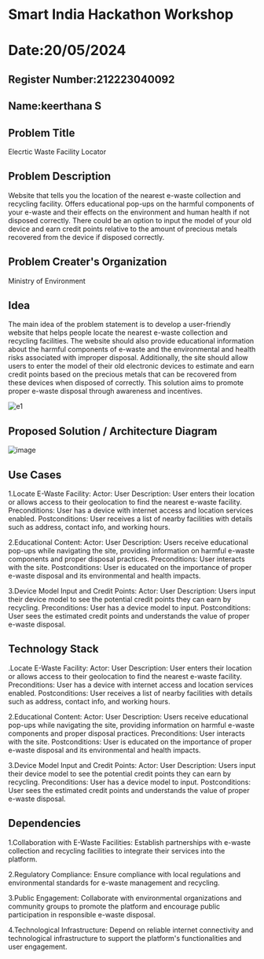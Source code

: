 # Smart India Hackathon Workshop
# Date:20/05/2024
## Register Number:212223040092
## Name:keerthana S
## Problem Title
Elecrtic Waste Facility Locator
## Problem Description
Website that tells you the location of the nearest e-waste collection and recycling facility. Offers educational pop-ups on the harmful components of your e-waste and their effects on the environment and human health if not disposed correctly. There could be an option to input the model of your old device and earn credit points relative to the amount of precious metals recovered from the device if disposed correctly.
## Problem Creater's Organization
Ministry of Environment

## Idea

The main idea of the problem statement is to develop a user-friendly website that helps people locate the nearest e-waste collection and recycling facilities. The website should also provide educational information about the harmful components of e-waste and the environmental and health risks associated with improper disposal. Additionally, the site should allow users to enter the model of their old electronic devices to estimate and earn credit points based on the precious metals that can be recovered from these devices when disposed of correctly. This solution aims to promote proper e-waste disposal through awareness and incentives.

![e1](https://github.com/keerthanasivakumar02/SIHPS/assets/150827397/7294c124-b8be-4634-b05b-e02895ca35e6)



## Proposed Solution / Architecture Diagram
![image](https://github.com/keerthanasivakumar02/SIHPS/assets/150827397/eabfdfc6-5436-4b26-bb1c-5a943f52b2e6)


## Use Cases
1.Locate E-Waste Facility:
Actor: User Description: User enters their location or allows access to their geolocation to find the nearest e-waste facility. Preconditions: User has a device with internet access and location services enabled. Postconditions: User receives a list of nearby facilities with details such as address, contact info, and working hours.

2.Educational Content:
Actor: User Description: Users receive educational pop-ups while navigating the site, providing information on harmful e-waste components and proper disposal practices. Preconditions: User interacts with the site. Postconditions: User is educated on the importance of proper e-waste disposal and its environmental and health impacts.

3.Device Model Input and Credit Points:
Actor: User Description: Users input their device model to see the potential credit points they can earn by recycling. Preconditions: User has a device model to input. Postconditions: User sees the estimated credit points and understands the value of proper e-waste disposal.

## Technology Stack

.Locate E-Waste Facility:
Actor: User Description: User enters their location or allows access to their geolocation to find the nearest e-waste facility. Preconditions: User has a device with internet access and location services enabled. Postconditions: User receives a list of nearby facilities with details such as address, contact info, and working hours.

2.Educational Content:
Actor: User Description: Users receive educational pop-ups while navigating the site, providing information on harmful e-waste components and proper disposal practices. Preconditions: User interacts with the site. Postconditions: User is educated on the importance of proper e-waste disposal and its environmental and health impacts.

3.Device Model Input and Credit Points:
Actor: User Description: Users input their device model to see the potential credit points they can earn by recycling. Preconditions: User has a device model to input. Postconditions: User sees the estimated credit points and understands the value of proper e-waste disposal.
## Dependencies
1.Collaboration with E-Waste Facilities:
Establish partnerships with e-waste collection and recycling facilities to integrate their services into the platform.

2.Regulatory Compliance:
Ensure compliance with local regulations and environmental standards for e-waste management and recycling.

3.Public Engagement:
Collaborate with environmental organizations and community groups to promote the platform and encourage public participation in responsible e-waste disposal.

4.Technological Infrastructure:
Depend on reliable internet connectivity and technological infrastructure to support the platform's functionalities and user engagement.
